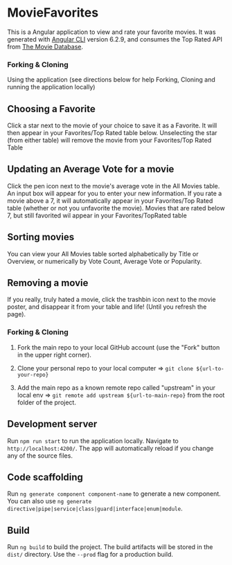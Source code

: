 # MovieFavorites

This is a Angular application to view and rate your favorite movies. It was generated with [Angular CLI](https://github.com/angular/angular-cli) version 6.2.9, and consumes the Top Rated API from [The Movie Database](https://developers.themoviedb.org/3/movies/get-top-rated-movies).

### Forking & Cloning

Using the application (see directions below for help Forking, Cloning and running the application locally)

## Choosing a Favorite
Click a star next to the movie of your choice to save it as a Favorite. It will then appear in your Favorites/Top Rated table below. Unselecting the star (from either table) will remove the movie from your Favorites/Top Rated Table

## Updating an Average Vote for a movie
Click the pen icon next to the movie's average vote in the All Movies table. An input box will appear for you to enter your new information. If you rate a movie above a 7, it will automatically appear in your Favorites/Top Rated table (whether or not you unfavorite the movie). Movies that are rated below 7, but still favorited wil appear in your Favorites/TopRated table

## Sorting movies
You can view your All Movies table sorted alphabetically by Title or Overview, or numerically by Vote Count, Average Vote or Popularity.

## Removing a movie
If you really, truly hated a movie, click the trashbin icon next to the movie poster, and disappear it from your table and life! (Until you refresh the page).

### Forking & Cloning

1. Fork the main repo to your local GitHub account (use the "Fork" button in the upper right corner).

2. Clone your personal repo to your local computer => `git clone ${url-to-your-repo}`

3. Add the main repo as a known remote repo called "upstream" in your local env => `git remote add upstream ${url-to-main-repo}` from the root folder of the project.

## Development server

Run `npm run start` to run the application locally. Navigate to `http://localhost:4200/`. The app will automatically reload if you change any of the source files.

## Code scaffolding

Run `ng generate component component-name` to generate a new component. You can also use `ng generate directive|pipe|service|class|guard|interface|enum|module`.

## Build

Run `ng build` to build the project. The build artifacts will be stored in the `dist/` directory. Use the `--prod` flag for a production build.

